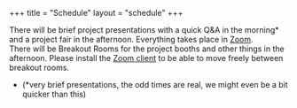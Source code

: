 +++
title = "Schedule"
layout = "schedule"
+++

There will be brief project presentations with a quick Q&A in the morning* and
  a project fair in the afternoon. Everything takes place in <a href="https://htw-berlin.zoom.us/j/97320821203">Zoom</a>.\
  There will be Breakout Rooms for the project booths and other things in the afternoon.
  Please install the <a href="https://zoom.us/download">Zoom client</a> to be able to move freely between breakout rooms.
  * (*very brief presentations, the odd times are real, we might even be a bit quicker than this)

